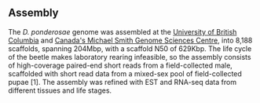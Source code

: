 Assembly
--------

The *D. ponderosae* genome was assembled at the [University of British
Columbia](http://www.msl.ubc.ca) and [Canada's Michael Smith Genome
Sciences Centre](http://www.bcgsc.ca), into 8,188 scaffolds, spanning
204Mbp, with a scaffold N50 of 629Kbp. The life cycle of the beetle
makes laboratory rearing infeasible, so the assembly consists of
high-coverage paired-end short reads from a field-collected male,
scaffolded with short read data from a mixed-sex pool of field-collected
pupae \[1\]. The assembly was refined with EST and RNA-seq data from
different tissues and life stages.
